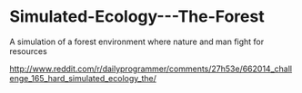 Simulated-Ecology---The-Forest
==============================

A simulation of a forest environment where nature and man fight for resources

http://www.reddit.com/r/dailyprogrammer/comments/27h53e/662014_challenge_165_hard_simulated_ecology_the/
